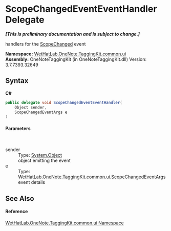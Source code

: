 # ScopeChangedEventEventHandler Delegate
 _**\[This is preliminary documentation and is subject to change.\]**_

handlers for the <a href="94a2ec80-0b18-6e4b-ad7f-2b7075f91de3.md">ScopeChanged</a> event

**Namespace:**&nbsp;<a href="043a9407-ac38-b3ac-7348-a6090af495ad.md">WetHatLab.OneNote.TaggingKit.common.ui</a><br />**Assembly:**&nbsp;OneNoteTaggingKit (in OneNoteTaggingKit.dll) Version: 3.7.7393.32649

## Syntax

**C#**<br />
``` C#
public delegate void ScopeChangedEventEventHandler(
	Object sender,
	ScopeChangedEventArgs e
)
```


#### Parameters
&nbsp;<dl><dt>sender</dt><dd>Type: <a href="http://msdn2.microsoft.com/en-us/library/e5kfa45b" target="_blank">System.Object</a><br />object emitting the event</dd><dt>e</dt><dd>Type: <a href="0ed6b2b0-d167-21b2-6d58-93d82ec7037b.md">WetHatLab.OneNote.TaggingKit.common.ui.ScopeChangedEventArgs</a><br />event details</dd></dl>

## See Also


#### Reference
<a href="043a9407-ac38-b3ac-7348-a6090af495ad.md">WetHatLab.OneNote.TaggingKit.common.ui Namespace</a><br />